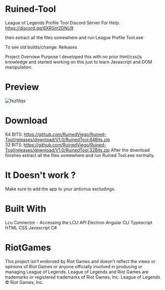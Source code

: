 # Ruined-Tool
League of Legends Profile Tool
Discord Server For Help: https://discord.gg/6XRGm2DNU9

then extract all the files somewhere and run League Profile Tool.exe

To see old builds/change: Releases

Project Overview
Purpose
I developed this with no prior html/css/js knowledge and started working on this just to learn Javascript and DOM manipulation.

# Preview
![fezfdqs](https://user-images.githubusercontent.com/81854150/130477701-8bff3d36-b31d-40b0-a94f-a0db95835273.PNG)



# Download
  64 BITS:  https://github.com/RuinedViego/Ruined-Tool/releases/download/V1.0/RuinedTool.64Bits.zip        
  32 BITS:  https://github.com/RuinedViego/Ruined-Tool/releases/download/V1.0/RuinedTool.32Bits.zip
  After the download finishes extract all the files somewhere and run Ruined Tool.exe normally.

# It Doesn't work ?
Make sure to add the app to your antivirus excludings.

# Built With
Lcu Connector - Accessing the LCU API
Electron
Angular CLI
Typescript
HTML
CSS
Javascript
C#

# RiotGames
This project isn’t endorsed by Riot Games and doesn’t reflect the views or opinions of Riot Games or anyone officially involved in producing or managing League of Legends. League of Legends and Riot Games are trademarks or registered trademarks of Riot Games, Inc. League of Legends © Riot Games, Inc.
